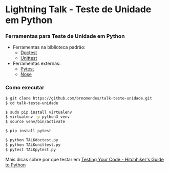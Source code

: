 
# Lightning Talk - Teste de Unidade em Python

### Ferramentas para Teste de Unidade em Python
- Ferramentas na biblioteca padrão:
  - [Doctest](https://docs.python.org/3/library/doctest.html)
  - [Unittest](https://docs.python.org/3/library/unittest.html)
- Ferramentas externas:
  - [Pytest](https://docs.pytest.org/en/latest/)
  - [Nose](http://nose.readthedocs.io/en/latest/)


### Como executar
```bash
$ git clone https://github.com/brnomendes/talk-teste-unidade.git
$ cd talk-teste-unidade

$ sudo pip install virtualenv
$ virtualenv -p python3 venv
$ source venv/bin/activate

$ pip install pytest

$ python TALKdoctest.py
$ python TALKunittest.py
$ pytest TALKpytest.py
```

Mais dicas sobre por que testar em [Testing Your Code - Hitchhiker's Guide to Python](http://docs.python-guide.org/en/latest/writing/tests/)
